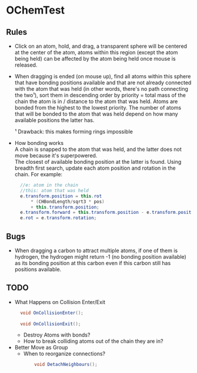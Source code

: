 # OChemTest

## Rules
- Click on an atom, hold, and drag, a transparent sphere will be centered at the center of the atom, atoms within this region (except the atom being held) can be affected by the atom being held once mouse is released.

- When dragging is ended (on mouse up), find all atoms within this sphere that have bonding positions available and that are not already connected with the atom that was held (in other words, there's no path connecting the two&sup1;), sort them in descending order by priority = total mass of the chain the atom is in / distance to the atom that was held. Atoms are bonded from the highest to the lowest priority. The number of atoms that will be bonded to the atom that was held depend on how many available positions the latter has. <br/>

  &sup1; Drawback: this makes forming rings impossible

- How bonding works <br />
  A chain is snapped to the atom that was held, and the latter does not move because it's superpowered. <br />
  The closest of available bonding position at the latter is found. Using breadth first search, update each atom position and   rotation in the chain. For example: 
  ```c#
    //e: atom in the chain
    //this: atom that was held
    e.transform.position = this.rot 
	    * (CHBondLength/sqrt3 * pos) 
		+ this.transform.position;
	e.transform.forward = this.transform.position - e.transform.position;
	e.rot = e.transform.rotation;
  ```
  
## Bugs
- When dragging a carbon to attract multiple atoms, if one of them is hydrogen, the hydrogen might return -1 (no bonding   position available) as its bonding position at this carbon even if this carbon still has positions available.

## TODO
- What Happens on Collision Enter/Exit <br />
  ```c#
    void OnCollisionEnter();
    
    void OnCollisionExit();
  ```
  - Destroy Atoms with bonds?
  - How to break colliding atoms out of the chain they are in?
- Better Move as Group
  - When to reorganize connections? <br />
    ```c#
        void DetachNeighbours();
        
    ```

